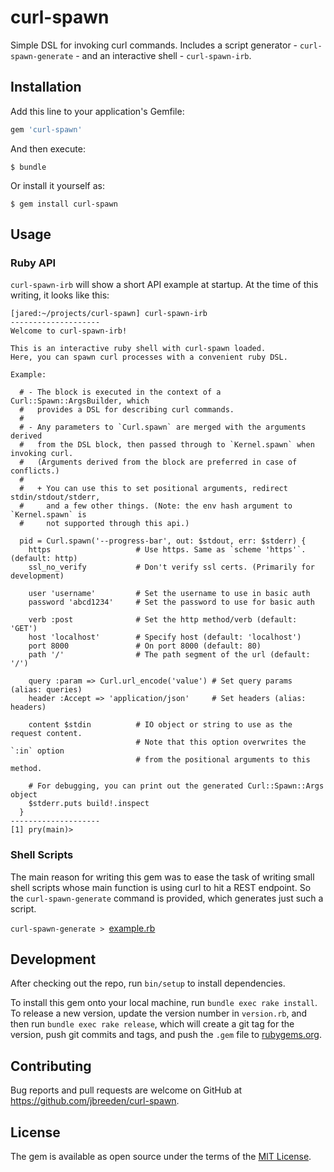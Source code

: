# curl-spawn

Simple DSL for invoking curl commands. Includes a script generator - `curl-spawn-generate` -
and an interactive shell - `curl-spawn-irb`.

## Installation

Add this line to your application's Gemfile:

```ruby
gem 'curl-spawn'
```

And then execute:

    $ bundle

Or install it yourself as:

    $ gem install curl-spawn

## Usage

### Ruby API

`curl-spawn-irb` will show a short API example at startup.
At the time of this writing, it looks like this:

```Sh
[jared:~/projects/curl-spawn] curl-spawn-irb
--------------------
Welcome to curl-spawn-irb!

This is an interactive ruby shell with curl-spawn loaded.
Here, you can spawn curl processes with a convenient ruby DSL.

Example:

  # - The block is executed in the context of a Curl::Spawn::ArgsBuilder, which
  #   provides a DSL for describing curl commands.
  #
  # - Any parameters to `Curl.spawn` are merged with the arguments derived
  #   from the DSL block, then passed through to `Kernel.spawn` when invoking curl.
  #   (Arguments derived from the block are preferred in case of conflicts.)
  #
  #   + You can use this to set positional arguments, redirect stdin/stdout/stderr,
  #     and a few other things. (Note: the env hash argument to `Kernel.spawn` is
  #     not supported through this api.)

  pid = Curl.spawn('--progress-bar', out: $stdout, err: $stderr) {
    https                   # Use https. Same as `scheme 'https'`. (default: http)
    ssl_no_verify           # Don't verify ssl certs. (Primarily for development)

    user 'username'         # Set the username to use in basic auth
    password 'abcd1234'     # Set the password to use for basic auth

    verb :post              # Set the http method/verb (default: 'GET')
    host 'localhost'        # Specify host (default: 'localhost')
    port 8000               # On port 8000 (default: 80)
    path '/'                # The path segment of the url (default: '/')

    query :param => Curl.url_encode('value') # Set query params (alias: queries)
    header :Accept => 'application/json'     # Set headers (alias: headers)

    content $stdin          # IO object or string to use as the request content.
                            # Note that this option overwrites the `:in` option
                            # from the positional arguments to this method.

    # For debugging, you can print out the generated Curl::Spawn::Args object
    $stderr.puts build!.inspect
  }
--------------------
[1] pry(main)>
```

### Shell Scripts

The main reason for writing this gem was to ease the task of writing small
shell scripts whose main function is using curl to hit a REST endpoint.
So the `curl-spawn-generate` command is provided, which generates just
such a script.

`curl-spawn-generate > `[example.rb](./example.rb)

## Development

After checking out the repo, run `bin/setup` to install dependencies.

To install this gem onto your local machine, run `bundle exec rake install`. To release a new version, update the version number in `version.rb`, and then run `bundle exec rake release`, which will create a git tag for the version, push git commits and tags, and push the `.gem` file to [rubygems.org](https://rubygems.org).

## Contributing

Bug reports and pull requests are welcome on GitHub at https://github.com/jbreeden/curl-spawn.

## License

The gem is available as open source under the terms of the [MIT License](http://opensource.org/licenses/MIT).
